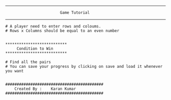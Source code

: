 
******************************************************************
							Game Tutorial
******************************************************************


	# A player need to enter rows and coloums.
	# Rows x Columns should be equal to an even number
	

	***************************
	     Condition to Win	
	***************************

	# Find all the pairs
	# You can save your progress by clicking on save and load it whenever you want


	###########################################
		Created By :	Karan Kumar
	###########################################
